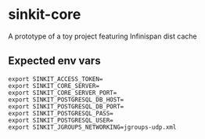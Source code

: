 # sinkit-core
A prototype of a toy project featuring Infinispan dist cache

## Expected env vars
    export SINKIT_ACCESS_TOKEN=
    export SINKIT_CORE_SERVER=
    export SINKIT_CORE_SERVER_PORT=
    export SINKIT_POSTGRESQL_DB_HOST=
    export SINKIT_POSTGRESQL_DB_PORT=
    export SINKIT_POSTGRESQL_PASS=
    export SINKIT_POSTGRESQL_USER=
    export SINKIT_JGROUPS_NETWORKING=jgroups-udp.xml
